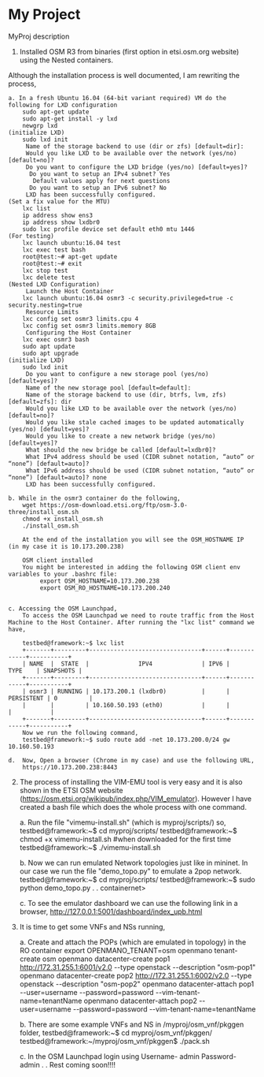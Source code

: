 # My Project
MyProj description

1. Installed OSM R3 from binaries (first option in etsi.osm.org website) using the Nested containers.

Although the installation process is well documented, I am rewriting the process,

	a. In a fresh Ubuntu 16.04 (64-bit variant required) VM do the following for LXD configuration
		sudo apt-get update
		sudo apt-get install -y lxd
		newgrp lxd
	(initialize LXD)
		sudo lxd init
		 Name of the storage backend to use (dir or zfs) [default=dir]:
		 Would you like LXD to be available over the network (yes/no) [default=no]?
		 Do you want to configure the LXD bridge (yes/no) [default=yes]?
		  Do you want to setup an IPv4 subnet? Yes
		   Default values apply for next questions
		  Do you want to setup an IPv6 subnet? No
		 LXD has been successfully configured.
	(Set a fix value for the MTU)
		lxc list
		ip address show ens3
		ip address show lxdbr0
		sudo lxc profile device set default eth0 mtu 1446
	(For testing)
		lxc launch ubuntu:16.04 test
		lxc exec test bash
		root@test:~# apt-get update
		root@test:~# exit
		lxc stop test
		lxc delete test
	(Nested LXD Configuration)
	     Launch the Host Container
		lxc launch ubuntu:16.04 osmr3 -c security.privileged=true -c security.nesting=true
	     Resource Limits
		lxc config set osmr3 limits.cpu 4
		lxc config set osmr3 limits.memory 8GB
	     Configuring the Host Container
		lxc exec osmr3 bash
		sudo apt update
		sudo apt upgrade
	(initialize LXD)
		sudo lxd init
		 Do you want to configure a new storage pool (yes/no) [default=yes]?
		 Name of the new storage pool [default=default]:
		 Name of the storage backend to use (dir, btrfs, lvm, zfs) [default=zfs]: dir
		 Would you like LXD to be available over the network (yes/no) [default=no]?
		 Would you like stale cached images to be updated automatically (yes/no) [default=yes]?
		 Would you like to create a new network bridge (yes/no) [default=yes]?
		 What should the new bridge be called [default=lxdbr0]?
		 What IPv4 address should be used (CIDR subnet notation, “auto” or “none”) [default=auto]?
		 What IPv6 address should be used (CIDR subnet notation, “auto” or “none”) [default=auto]? none
		 LXD has been successfully configured.

	b. While in the osmr3 container do the following,
		wget https://osm-download.etsi.org/ftp/osm-3.0-three/install_osm.sh
		chmod +x install_osm.sh
		./install_osm.sh

		At the end of the installation you will see the OSM_HOSTNAME IP (in my case it is 10.173.200.238)

		OSM client installed
		You might be interested in adding the following OSM client env variables to your .bashrc file:
		     export OSM_HOSTNAME=10.173.200.238
		     export OSM_RO_HOSTNAME=10.173.200.240


	c. Accessing the OSM Launchpad,
		To access the OSM Launchpad we need to route traffic from the Host Machine to the Host Container. After running the "lxc list" command we have,

		testbed@framework:~$ lxc list
		+-------+---------+--------------------------------+------+------------+-----------+
		| NAME  |  STATE  |              IPV4              | IPV6 |    TYPE    | SNAPSHOTS |
		+-------+---------+--------------------------------+------+------------+-----------+
		| osmr3 | RUNNING | 10.173.200.1 (lxdbr0)          |      | PERSISTENT | 0         |
		|       |         | 10.160.50.193 (eth0)           |      |            |           |
		+-------+---------+--------------------------------+------+------------+-----------+
		Now we run the following command,
		testbed@framework:~$ sudo route add -net 10.173.200.0/24 gw 10.160.50.193

	d.  Now, Open a browser (Chrome in my case) and use the following URL,
		https://10.173.200.238:8443

2. The process of installing the VIM-EMU tool is very easy and it is also shown in the ETSI OSM website (https://osm.etsi.org/wikipub/index.php/VIM_emulator). However I have created a bash file which does the whole process with one command.

	a. Run the file "vimemu-install.sh" (which is myproj/scripts/) so,
		testbed@framework:~$ cd myproj/scripts/
		testbed@framework:~$ chmod +x vimemu-install.sh #when downloaded for the first time
		testbed@framework:~$ ./vimemu-install.sh

	b. Now we can run emulated Network topologies just like in mininet. In our case we run the file "demo_topo.py" to emulate a 2pop network.
		testbed@framework:~$ cd myproj/scripts/
		testbed@framework:~$ sudo python demo_topo.py
		.
		.
		containernet>

	c. To see the emulator dashboard we can use the following link in a browser,
		http://127.0.0.1:5001/dashboard/index_upb.html

3. It is time to get some VNFs and NSs running,

	a. Create and attach the POPs (which are emulated in topology) in the RO container
		export OPENMANO_TENANT=osm
		openmano tenant-create osm
		openmano datacenter-create pop1 http://172.31.255.1:6001/v2.0 --type openstack --description "osm-pop1"
		openmano datacenter-create pop2 http://172.31.255.1:6002/v2.0 --type openstack --description "osm-pop2"
		openmano datacenter-attach pop1 --user=username --password=password --vim-tenant-name=tenantName
		openmano datacenter-attach pop2 --user=username --password=password --vim-tenant-name=tenantName

	b. There are some example VNFs and NS in /myproj/osm_vnf/pkggen folder,
		testbed@framework:~$ cd myproj/osm_vnf/pkggen/
		testbed@framework:~/myproj/osm_vnf/pkggen$ ./pack.sh

	c. In the OSM Launchpad login using Username- admin Password- admin
		.
		.
		Rest coming soon!!!!

